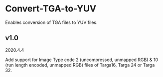 # Convert-TGA-to-YUV

Enables conversion of TGA files  to YUV files.

## v1.0

2020.4.4

Add support for Image Type code 2 (uncompressed, unmapped RGB) & 10 (run length encoded, unmapped RGB) files of Targa16, Targa 24 or Targa 32.